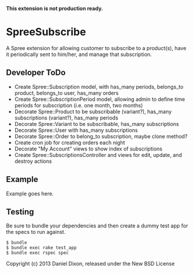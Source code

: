**This extension is not production ready.**

SpreeSubscribe
==============

A Spree extension for allowing customer to subscribe to a product(s), have it periodically sent to him/her, and manage that subscription.


Developer ToDo
-------

* Create Spree::Subscription model, with has_many periods, belongs_to product, belongs_to user, has_many orders
* Create Spree::SubscriptionPeriod model, allowing admin to define time periods for subscription (i.e. one month, two months)
* Decorate Spree::Product to be subscribable (variant?), has_many subscriptions (variant?), has_many periods
* Decorate Spree::Variant to be subscribable, has_many subscriptions
* Decorate Spree::User with has_many subscriptions
* Decorate Spree::Order to belong_to subscription, maybe clone method?
* Create cron job for creating orders each night
* Decorate "My Account" views to show index of subscriptions
* Create Spree::SubscriptionsController and views for edit, update, and destroy actions


Example
-------

Example goes here.

Testing
-------

Be sure to bundle your dependencies and then create a dummy test app for the specs to run against.

    $ bundle
    $ bundle exec rake test_app
    $ bundle exec rspec spec

Copyright (c) 2013 Daniel Dixon, released under the New BSD License
